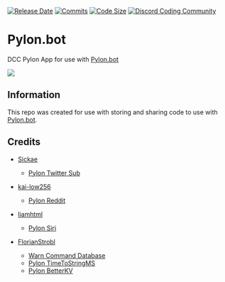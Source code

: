 [![Release Date](https://img.shields.io/github/release-date/New-Horizon-Network/Pylon-Bot)](https://github.com/New-Horizon-Network/Pylon-Bot/releases)
[![Commits](https://img.shields.io/github/last-commit/New-Horizon-Network/Pylon-Bot/main)](https://github.com/New-Horizon-Network/Pylon-Bot)
[![Code Size](https://img.shields.io/github/languages/code-size/New-Horizon-Network/Pylon-Bot)](https://github.com/New-Horizon-Network/Pylon-Bot)
[![Discord Coding Community](https://discordapp.com/api/guilds/801125364218200074/widget.png?style=shield)](https://dsc.gg/discord-coding-community)

# Pylon.bot
DCC Pylon App for use with [Pylon.bot](https://Pylon.bot)

![](https://raw.githubusercontent.com/New-Horizon-Network/Pylon-Bot/master/images/Screenshot_2020-11-01_02-25-13.png)

## Information


This repo was created for use with storing and sharing code to use with [Pylon.bot](https://Pylon.bot).


## Credits

 - [Sickae](https://github.com/Sickae/)
    - [Pylon Twitter Sub](https://github.com/Sickae/pylon-twitter-sub)

 - [kai-low256](https://github.com/kai-low256/)
    - [Pylon Reddit](https://discord.com/channels/530557949098065930/695065184615792710/797328463961915394)

 - [liamhtml](https://github.com/liamhtml)
    - [Pylon Siri](https://discord.com/channels/530557949098065930/695065184615792710/813451541616001075)

 - [FlorianStrobl](https://github.com/FlorianStrobl)
     - [Warn Command Database](https://github.com/FlorianStrobl/Discord-Pylon-Bot/blob/master/Scripts/Functions/WarnCommandWDatabase.ts)
     - [Pylon TimeToStringMS](https://github.com/FlorianStrobl/Discord-Pylon-Bot/blob/master/Scripts/Functions/TimeStringToMS.ts)
     - [Pylon BetterKV](https://github.com/FlorianStrobl/Discord-Pylon-Bot/blob/master/Scripts/BetterKV/betterKV.ts)